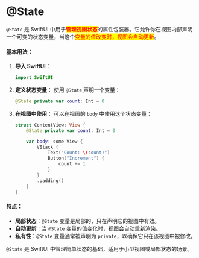 # @State

`@State` 是 SwiftUI 中用于<mark style="color:red;">**管理视图状态**</mark>的属性包装器。它允许你在视图内部声明一个可变的状态变量，当这个<mark style="color:red;">变量的值改变时，视图会自动更新</mark>。

#### 基本用法：

1.  **导入 SwiftUI**：

    ```swift
    import SwiftUI
    ```
2.  **定义状态变量**： 使用 `@State` 声明一个变量：

    ```swift
    @State private var count: Int = 0
    ```
3.  **在视图中使用**： 可以在视图的 `body` 中使用这个状态变量：

    ```swift
    struct ContentView: View {
        @State private var count: Int = 0

        var body: some View {
            VStack {
                Text("Count: \(count)")
                Button("Increment") {
                    count += 1
                }
            }
            .padding()
        }
    }
    ```

#### 特点：

* **局部状态**：`@State` 变量是局部的，只在声明它的视图中有效。
* **自动更新**：当 `@State` 变量的值变化时，视图会自动重新渲染。
* **私有性**：`@State` 变量通常被声明为 `private`，以确保它只在该视图中被修改。

`@State` 是 SwiftUI 中管理简单状态的基础，适用于小型视图或局部状态的场景。
